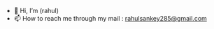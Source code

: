 - 👋 Hi, I’m (rahul)
- 📫 How to reach me through my mail : rahulsankey285@gmail.com


<!---
edsamsankey/edsamsankey is a ✨ special ✨ repository because its `README.md` (this file) appears on your GitHub profile.
You can click the Preview link to take a look at your changes.
--->

